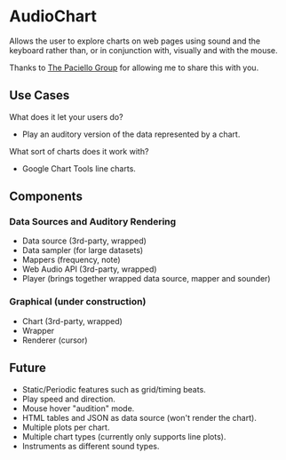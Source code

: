 AudioChart
===========

Allows the user to explore charts on web pages using sound and the keyboard rather than, or in conjunction with, visually and with the mouse.

Thanks to [The Paciello Group](http://paciellogroup.com) for allowing me to share this with you.

Use Cases
----------

What does it let your users do?

 * Play an auditory version of the data represented by a chart.

What sort of charts does it work with?

 * Google Chart Tools line charts.

Components
-----------

### Data Sources and Auditory Rendering

 * Data source (3rd-party, wrapped)
 * Data sampler (for large datasets)
 * Mappers (frequency, note)
 * Web Audio API (3rd-party, wrapped)
 * Player (brings together wrapped data source, mapper and sounder)

### Graphical (under construction)

 * Chart (3rd-party, wrapped)
 * Wrapper
 * Renderer (cursor)

Future
-------

 * Static/Periodic features such as grid/timing beats.
 * Play speed and direction.
 * Mouse hover "audition" mode.
 * HTML tables and JSON as data source (won't render the chart).
 * Multiple plots per chart.
 * Multiple chart types (currently only supports line plots).
 * Instruments as different sound types.
